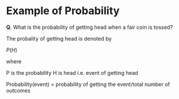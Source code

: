 # Example of Probability

**Q**. What is the probability of getting head when a fair coin is tossed?

The probality of getting head is denoted by 

$P(H)$  

where 

P is the probability 
H is head i.e. event of getting head

Probability(event) = probability of getting the event$/$total number of outcomes
